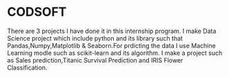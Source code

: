 # CODSOFT
There are 3 projects I have done it in this internship program.
I make Data Science project which include python and its library such that Pandas,Numpy,Matplotlib & Seaborn.For prdicting the data I use Machine Learning modle such as scikit-learn and its algorithm.
I make a project such as Sales prediction,Titanic Survival Prediction and IRIS Flower Classification.
